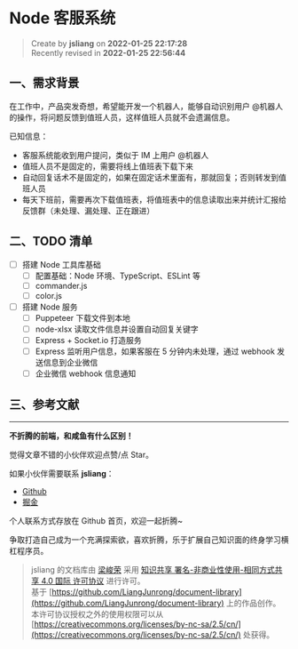 Node 客服系统
===

> Create by **jsliang** on **2022-01-25 22:17:28**  
> Recently revised in **2022-01-25 22:56:44**

## 一、需求背景

在工作中，产品突发奇想，希望能开发一个机器人，能够自动识别用户 @机器人 的操作，将问题反馈到值班人员，这样值班人员就不会遗漏信息。

已知信息：

* 客服系统能收到用户提问，类似于 IM 上用户 @机器人
* 值班人员不是固定的，需要将线上值班表下载下来
* 自动回复话术不是固定的，如果在固定话术里面有，那就回复；否则转发到值班人员
* 每天下班前，需要再次下载值班表，将值班表中的信息读取出来并统计汇报给反馈群（未处理、漏处理、正在跟进）

## 二、TODO 清单

* [ ] 搭建 Node 工具库基础
  * [ ] 配置基础：Node 环境、TypeScript、ESLint 等
  * [ ] commander.js
  * [ ] color.js
* [ ] 搭建 Node 服务
  * [ ] Puppeteer 下载文件到本地
  * [ ] node-xlsx 读取文件信息并设置自动回复关键字
  * [ ] Express + Socket.io 打造服务
  * [ ] Express 监听用户信息，如果客服在 5 分钟内未处理，通过 webhook 发送信息到企业微信
  * [ ] 企业微信 webhook 信息通知

## 三、参考文献

---

**不折腾的前端，和咸鱼有什么区别！**

觉得文章不错的小伙伴欢迎点赞/点 Star。

如果小伙伴需要联系 **jsliang**：

* [Github](https://github.com/LiangJunrong/document-library)
* [掘金](https://juejin.im/user/3403743728515246)

个人联系方式存放在 Github 首页，欢迎一起折腾~

争取打造自己成为一个充满探索欲，喜欢折腾，乐于扩展自己知识面的终身学习横杠程序员。

> jsliang 的文档库由 [梁峻荣](https://github.com/LiangJunrong) 采用 [知识共享 署名-非商业性使用-相同方式共享 4.0 国际 许可协议](http://creativecommons.org/licenses/by-nc-sa/4.0/) 进行许可。<br/>基于 [https://github.com/LiangJunrong/document-library](https://github.com/LiangJunrong/document-library) 上的作品创作。<br/>本许可协议授权之外的使用权限可以从 [https://creativecommons.org/licenses/by-nc-sa/2.5/cn/](https://creativecommons.org/licenses/by-nc-sa/2.5/cn/) 处获得。
